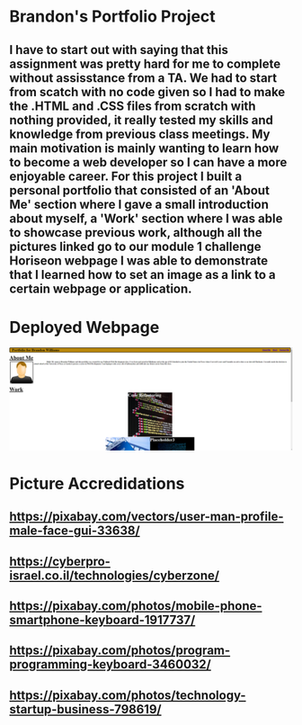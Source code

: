 # Brandon's Portfolio Project

## I have to start out with saying that this assignment was pretty hard for me to complete without assisstance from a TA. We had to start from scatch with no code given so I had to make the .HTML and .CSS files from scratch with nothing provided, it really tested my skills and knowledge from previous class meetings. My main motivation is mainly wanting to learn how to become a web developer so I can have a more enjoyable career. For this project I built a personal portfolio that consisted of an 'About Me' section where I gave a small introduction about myself, a 'Work' section where I was able to showcase previous work, although all the pictures linked go to our module 1 challenge Horiseon webpage I was able to demonstrate that I learned how to set an image as a link to a certain webpage or application.


# Deployed Webpage
![Alt text](image.png)



# Picture Accredidations
## https://pixabay.com/vectors/user-man-profile-male-face-gui-33638/
## https://cyberpro-israel.co.il/technologies/cyberzone/
## https://pixabay.com/photos/mobile-phone-smartphone-keyboard-1917737/
## https://pixabay.com/photos/program-programming-keyboard-3460032/
## https://pixabay.com/photos/technology-startup-business-798619/ 
